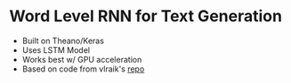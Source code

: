# Word Level RNN for Text Generation

<ul>
  <li>Built on Theano/Keras</li>
  <li>Uses LSTM Model</li>
  <li>Works best w/ GPU acceleration</li>
  <li>Based on code from vlraik's <a href='https://github.com/vlraik/word-level-rnn-keras'>repo</a></li>
</ul>
